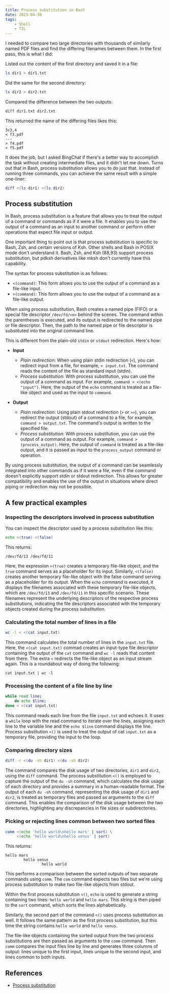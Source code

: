 ```yaml
---
title: Process substitution in Bash
date: 2023-04-30
tags:
    - Shell
    - TIL
---
```


I needed to compare two large directories with thousands of similarly named PDF files
and find the differing filenames between them. In the first pass, this is what I did:

Listed out the content of the first directory and saved it in a file:

```bash
ls dir1 > dir1.txt
```

Did the same for the second directory:

```bash
ls dir2 > dir2.txt
```

Compared the difference between the two outputs:

```bash
diff dir1.txt dir2.txt
```

This returned the name of the differing files likes this:

```
3c3,4
< f3.pdf
---
> f4.pdf
> f5.pdf
```

It does the job, but I asked BingChat if there's a better way to accomplish the task
without creating intermediate files, and it didn't let me down. Turns out that in Bash,
process substitution allows you to do just that. Instead of running three commands, you
can achieve the same result with a simple one-liner:

```bash
diff <(ls dir1) <(ls dir2)
```

## Process substitution

In Bash, process substitution is a feature that allows you to treat the output of a
command or commands as if it were a file. It enables you to use the output of a command
as an input to another command or perform other operations that expect file input or
output.

One important thing to point out is that process substitution is specific to Bash, Zsh,
and certain versions of Ksh. Other shells and Bash in POSIX mode don't understand it.
Bash, Zsh, and Ksh (88,93) support process substitution, but pdksh derivatives like
mksh don't currently have this capability.

The syntax for process substitution is as follows:

* `<(command)`: This form allows you to use the output of a command as a file-like
input.
* `>(command)`: This form allows you to use the output of a command as a file-like
output.

When using process substitution, Bash creates a named pipe (FIFO) or a special file
descriptor `/dev/fd/<n>` behind the scenes. The command within the parentheses is
executed, and its output is redirected to the named pipe or file descriptor. Then, the
path to the named pipe or file descriptor is substituted into the original command line.

This is different from the plain-old `stdin` or `stdout` redirection. Here's how:

* **Input**
    * *Plain redirection*: When using plain stdin redirection (`<`), you can redirect
    input from a file, for example, `< input.txt`. The command reads the content of the
    file as standard input (stdin).
    * *Process substitution*: With process substitution, you can use the output of a
    command as input. For example, `command < <(echo "input")`. Here, the output of the
    `echo` command is treated as a file-like object and used as the input to `command`.

* **Output**
    * *Plain redirection*: Using plain stdout redirection (`>` or `>>`), you can
    redirect the output (stdout) of a command to a file, for example,
    `command > output.txt`. The command's output is written to the specified file.
    * *Process substitution*: With process substitution, you can use the output of a
    command as output. For example, `command >(process_output)`. Here, the output of
    `command` is treated as a file-like output, and it is passed as input to the
    `process_output` command or operation.

By using process substitution, the output of a command can be seamlessly integrated into
other commands as if it were a file, even if the command doesn't explicitly support
stdin or stdout redirection. This allows for greater compatibility and enables the use
of the output in situations where direct piping or redirection may not be possible.

## A few practical examples

### Inspecting the descriptors involved in process substitution

You can inspect the descriptor used by a process substitution like this:

```bash
echo >(true) <(false)
```

This returns:

```
/dev/fd/13 /dev/fd/11
```

Here, the expression `>(true)` creates a temporary file-like object, and the `true`
command serves as a placeholder for its input. Similarly, `<(false)` creates another
temporary file-like object with the false command serving as a placeholder for its
output. When the `echo` command is executed, it displays the filenames associated with
these temporary file-like objects, which are `/dev/fd/13` and `/dev/fd/11` in this
specific scenario. These filenames represent the underlying descriptors of the
respective process substitutions, indicating the file descriptors associated with the
temporary objects created during the process substitution.

### Calculating the total number of lines in a file

```bash
wc -l < <(cat input.txt)
```

This command calculates the total number of lines in the `input.txt` file. Here, the
`<(cat input.txt)` commad creates an input-type file descriptor containing the output of
the `cat` command and `wc -l` reads that content from there. The extra `<` redirects the
file-like object as an input stream again. This is a roundabout way of doing the
following:

```
cat input.txt | wc -l
```

### Processing the content of a file line by line

```bash
while read line;
    do echo $line;
done < <(cat input.txt)
```

This command reads each line from the file `input.txt` and echoes it. It uses a `while`
loop with the read command to iterate over the lines, assigning each line to the
variable line and the `echo $line` command displays the line. Process substitution
`<()` is used to treat the output of cat `input.txt` as a temporary file, providing the
input to the loop.

### Comparing directory sizes

```bash
diff -r <(du -sh dir1) <(du -sh dir2)
```

The command compares the disk usage of two directories, `dir1` and `dir2`, using the
`diff` command. The process substitution `<()` is employed to capture the output of
the `du -sh` command, which calculates the disk usage of each directory and provides a
summary in a human-readable format. The output of each `du -sh` command, representing
the disk usage of `dir1` and `dir2`, is treated as temporary files and passed as
arguments to the `diff` command. This enables the comparison of the disk usage between
the two directories, highlighting any discrepancies in file sizes or subdirectories.

### Picking or rejecting lines common between two sorted files

```bash
comm <(echo 'hello world\nhello mars' | sort) \
     <(echo 'hello world\nhello venus' | sort)
```

This returns:

```
hello mars
        hello venus
                hello world
```

This performs a comparison between the sorted outputs of two separate commands using
`comm`. The `com` command expects two files but we're using process substitution to
make two file-like objects from stdout.

Within the first process substitution `<()`, `echo` is used to generate a string
containing two lines: `hello world` and `hello mars`. This string is then piped to the
`sort` command, which sorts the lines alphabetically.

Similarly, the second part of the command `<()` uses process substitution as well. It
follows the same pattern as the first process substitution, but this time the string
contains `hello world` and `hello venus`.

The file-like objects containing the sorted output from the two process substitutions
are then passed as arguments to the `comm` command. Then `comm` compares the input files
line by line and generates three columns of output: lines unique to the first input,
lines unique to the second input, and lines common to both inputs.

## References

* [Process substitution][process-substitution]

[process-substitution]: https://tldp.org/LDP/abs/html/process-sub.html
